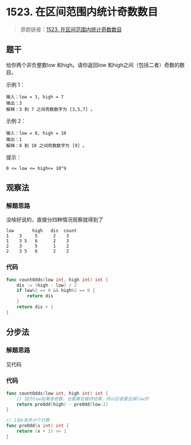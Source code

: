 # 1523. 在区间范围内统计奇数数目
> 原题链接：[1523. 在区间范围内统计奇数数目](https://leetcode-cn.com/problems/count-odd-numbers-in-an-interval-range/)

## 题干
给你两个非负整数low 和high。请你返回low 和high之间（包括二者）奇数的数目。

示例 1：
```
输入：low = 3, high = 7
输出：3
解释：3 到 7 之间奇数数字为 [3,5,7] 。
```
示例 2：
```
输入：low = 8, high = 10
输出：1
解释：8 到 10 之间奇数数字为 [9] 。
```

提示：
```
0 <= low <= high<= 10^9
```
## 观察法
### 解题思路
没啥好说的，直接分四种情况观察就得到了
```
low       high   dis  count
1    3     5      2    3
1    3 5   6      2    3
2    3     5      1    2
2    3 5   6      2    2
```
### 代码
```go
func countOdds(low int, high int) int {
	dis := (high - low) / 2
	if low%2 == 0 && high%2 == 0 {
		return dis
	}
	return dis + 1
}
```
## 分步法
### 解题思路
见代码
### 代码
```go
func countOdds(low int, high int) int {
	// 因为low如果是奇数，也要算在最终结果，所以后者要去掉low的
	return preOdd(high) - preOdd(low-1)
}

// 1到x有多少个计数
func preOdd(x int) int {
	return (x + 1) >> 1
}
```
